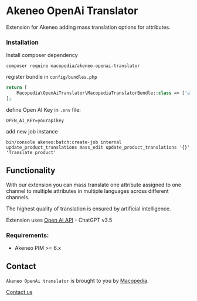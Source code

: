 Akeneo OpenAi Translator
=====================================


Extension for Akeneo adding mass translation options for attributes.

### Installation

Install composer dependency

```shell
composer require macopedia/akeneo-openai-translator
```

register bundle in `config/bundles.php`

```php
return [
    Macopedia\OpenAiTranslator\MacopediaTranslatorBundle::class => ['all' => true]
];
```

define Open AI Key in `.env` file:

```dotenv
OPEN_AI_KEY=yourapikey
```

add new job instance

```shell
bin/console akeneo:batch:create-job internal update_product_translations mass_edit update_product_translations '{}' 'Translate product'
```


Functionality
-------------------------
With our extension you can mass translate one attribute assigned to one channel to multiple attributes in multiple languages across different channels.

The highest quality of translation is ensured by artificial intelligence.

Extension uses [Open AI API](https://openai.com/product) - ChatGPT v3.5
### Requirements:

* Akeneo PIM >= 6.x

## Contact
`Akeneo OpenAi translator` is brought to you by [Macopedia](https://macopedia.com/).

[Contact us](https://macopedia.com/contact)
